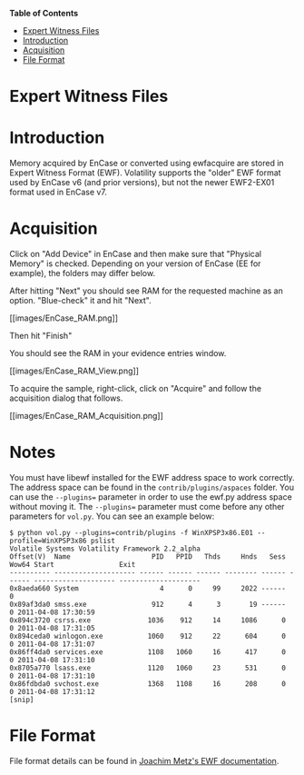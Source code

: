 **Table of Contents**  

- [Expert Witness Files](EWF-Address-Space#expert-witness-files)
- [Introduction](EWF-Address-Space#introduction)
- [Acquisition](EWF-Address-Space#acquisition)
- [File Format](EWF-Address-Space#file-format)

# Expert Witness Files

# Introduction

Memory acquired by EnCase or converted using ewfacquire are stored in Expert Witness Format (EWF).  Volatility supports the "older" EWF format used by EnCase v6 (and prior versions), but not the newer EWF2-EX01 format used in EnCase v7.

# Acquisition

Click on "Add Device" in EnCase and then make sure that "Physical Memory" is checked.  Depending on your version of EnCase (EE for example), the folders may differ below.

After hitting "Next" you should see RAM for the requested machine as an option.  "Blue-check" it and hit "Next".

[[images/EnCase_RAM.png]]

Then hit "Finish"

You should see the RAM in your evidence entries window.

[[images/EnCase_RAM_View.png]]


To acquire the sample, right-click, click on "Acquire"  and follow the acquisition dialog that follows.

[[images/EnCase_RAM_Acquisition.png]]

# Notes

You must have libewf installed for the EWF address space to work correctly.  The address space can be found in the `contrib/plugins/aspaces` folder.  You can use the `--plugins=` parameter in order to use the ewf.py address space without moving it.  The `--plugins=` parameter must come before any other parameters for `vol.py`.  You can see an example below:

	$ python vol.py --plugins=contrib/plugins -f WinXPSP3x86.E01 --profile=WinXPSP3x86 pslist
	Volatile Systems Volatility Framework 2.2_alpha
	Offset(V)  Name                    PID   PPID   Thds     Hnds   Sess  Wow64 Start                Exit    
	---------- -------------------- ------ ------ ------ -------- ------ ------ -------------------- --------------------
	0x8aeda660 System                    4      0     99     2022 ------      0    
	0x89af3da0 smss.exe                912      4      3       19 ------      0 2011-04-08 17:30:59    
	0x894c3720 csrss.exe              1036    912     14     1086      0      0 2011-04-08 17:31:05    
	0x894ceda0 winlogon.exe           1060    912     22      604      0      0 2011-04-08 17:31:07    
	0x86ff4da0 services.exe           1108   1060     16      417      0      0 2011-04-08 17:31:10    
	0x8705a770 lsass.exe              1120   1060     23      531      0      0 2011-04-08 17:31:10    
	0x86fdbda0 svchost.exe            1368   1108     16      208      0      0 2011-04-08 17:31:12    
	[snip] 

# File Format

File format details can be found in [Joachim Metz's EWF documentation](http://code.google.com/p/libewf/downloads/detail?name=Expert%20Witness%20Compression%20Format%20%28EWF%29.pdf).

